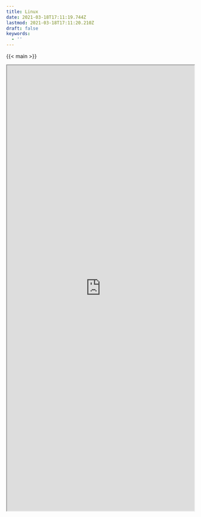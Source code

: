 ```yaml
---
title: Linux
date: 2021-03-18T17:11:19.744Z
lastmod: 2021-03-18T17:11:20.210Z
draft: false
keywords:
  - ''
---
```


{{< main >}} 
<iframe src="https://estruyf.github.io/doctor/linux.html" width="100%" height="1200px" />
{{< /main >}}
{{< dev >}} 
<iframe src="https://estruyf.github.io/doctor/linux-dev.html" width="100%" height="1200px" />
{{< /dev >}}